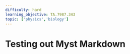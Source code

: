 ```yaml
---
difficulty: hard
learning_objective: TA.7987.343
topic: ['physics','biology']
---
```


# Testing out Myst Markdown
